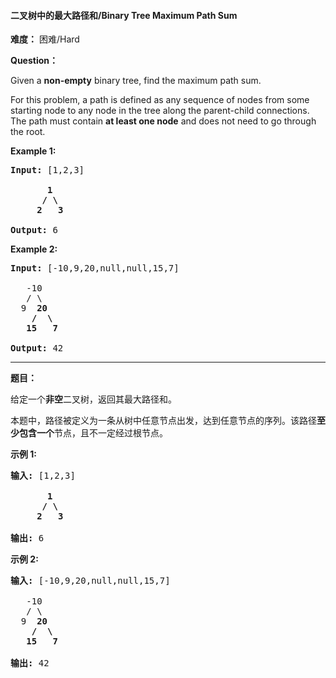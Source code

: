 #### 二叉树中的最大路径和/Binary Tree Maximum Path Sum
**难度：** 困难/Hard

**Question：** 

<p>Given a <strong>non-empty</strong> binary tree, find the maximum path sum.</p>

<p>For this problem, a path is defined as any sequence of nodes from some starting node to any node in the tree along the parent-child connections. The path must contain <strong>at least one node</strong> and does not need to go through the root.</p>

<p><strong>Example 1:</strong></p>

<pre>
<strong>Input:</strong> [1,2,3]

       <strong>1</strong>
      <strong>/ \</strong>
     <strong>2</strong>   <strong>3</strong>

<strong>Output:</strong> 6
</pre>

<p><strong>Example 2:</strong></p>

<pre>
<strong>Input:</strong> [-10,9,20,null,null,15,7]

&nbsp;  -10
&nbsp; &nbsp;/ \
&nbsp; 9 &nbsp;<strong>20</strong>
&nbsp; &nbsp; <strong>/ &nbsp;\</strong>
&nbsp; &nbsp;<strong>15 &nbsp; 7</strong>

<strong>Output:</strong> 42
</pre>


------

**题目：** 
<p>给定一个<strong>非空</strong>二叉树，返回其最大路径和。</p>

<p>本题中，路径被定义为一条从树中任意节点出发，达到任意节点的序列。该路径<strong>至少包含一个</strong>节点，且不一定经过根节点。</p>

<p><strong>示例 1:</strong></p>

<pre><strong>输入:</strong> [1,2,3]

       <strong>1</strong>
      <strong>/ \</strong>
     <strong>2</strong>   <strong>3</strong>

<strong>输出:</strong> 6
</pre>

<p><strong>示例&nbsp;2:</strong></p>

<pre><strong>输入:</strong> [-10,9,20,null,null,15,7]

&nbsp;  -10
&nbsp; &nbsp;/ \
&nbsp; 9 &nbsp;<strong>20</strong>
&nbsp; &nbsp; <strong>/ &nbsp;\</strong>
&nbsp; &nbsp;<strong>15 &nbsp; 7</strong>

<strong>输出:</strong> 42</pre>

